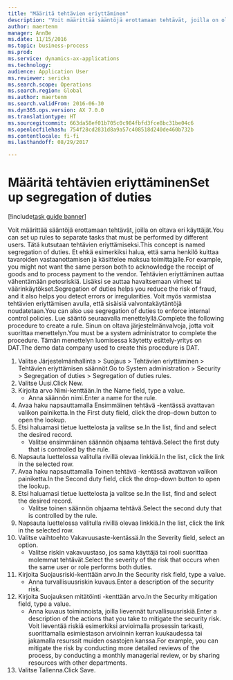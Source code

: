 ```yaml
--- 
title: "Määritä tehtävien eriyttäminen"
description: "Voit määrittää sääntöjä erottamaan tehtävät, joilla on oltava eri käyttäjät."
author: maertenm
manager: AnnBe
ms.date: 11/15/2016
ms.topic: business-process
ms.prod: 
ms.service: dynamics-ax-applications
ms.technology: 
audience: Application User
ms.reviewer: sericks
ms.search.scope: Operations
ms.search.region: Global
ms.author: maertenm
ms.search.validFrom: 2016-06-30
ms.dyn365.ops.version: AX 7.0.0
ms.translationtype: HT
ms.sourcegitcommit: 663da58ef01b705c0c984fbfd3fce8bc31be04c6
ms.openlocfilehash: 754f28cd2831d8a9a57c408518d240de460b732b
ms.contentlocale: fi-fi
ms.lasthandoff: 08/29/2017

---
```

# <a name="set-up-segregation-of-duties"></a><span data-ttu-id="c1e4e-103">Määritä tehtävien eriyttäminen</span><span class="sxs-lookup"><span data-stu-id="c1e4e-103">Set up segregation of duties</span></span>

[!include[task guide banner](../../includes/task-guide-banner.md)]

<span data-ttu-id="c1e4e-104">Voit määrittää sääntöjä erottamaan tehtävät, joilla on oltava eri käyttäjät.</span><span class="sxs-lookup"><span data-stu-id="c1e4e-104">You can set up rules to separate tasks that must be performed by different users.</span></span> <span data-ttu-id="c1e4e-105">Tätä kutsutaan tehtävien eriyttämiseksi.</span><span class="sxs-lookup"><span data-stu-id="c1e4e-105">This concept is named segregation of duties.</span></span> <span data-ttu-id="c1e4e-106">Et ehkä esimerkiksi halua, että sama henkilö kuittaa tavaroiden vastaanottamisen ja käsittelee maksua toimittajalle.</span><span class="sxs-lookup"><span data-stu-id="c1e4e-106">For example, you might not want the same person both to acknowledge the receipt of goods and to process payment to the vendor.</span></span> <span data-ttu-id="c1e4e-107">Tehtävien eriyttäminen auttaa vähentämään petosriskiä. Lisäksi se auttaa havaitsemaan virheet tai väärinkäytökset.</span><span class="sxs-lookup"><span data-stu-id="c1e4e-107">Segregation of duties helps you reduce the risk of fraud, and it also helps you detect errors or irregularities.</span></span> <span data-ttu-id="c1e4e-108">Voit myös varmistaa tehtävien eriyttämisen avulla, että sisäisiä valvontakäytäntöjä noudatetaan.</span><span class="sxs-lookup"><span data-stu-id="c1e4e-108">You can also use segregation of duties to enforce internal control policies.</span></span> <span data-ttu-id="c1e4e-109">Lue sääntö seuraavalla menettelyllä.</span><span class="sxs-lookup"><span data-stu-id="c1e4e-109">Complete the following procedure to create a rule.</span></span> <span data-ttu-id="c1e4e-110">Sinun on oltava järjestelmänvalvoja, jotta voit suorittaa menettelyn.</span><span class="sxs-lookup"><span data-stu-id="c1e4e-110">You must be a system administrator to complete the procedure.</span></span> <span data-ttu-id="c1e4e-111">Tämän menettelyn luomisessa käytetty esittely-yritys on DAT.</span><span class="sxs-lookup"><span data-stu-id="c1e4e-111">The demo data company used to create this procedure is DAT.</span></span> 

1. <span data-ttu-id="c1e4e-112">Valitse Järjestelmänhallinta > Suojaus > Tehtävien eriyttäminen > Tehtävien eriyttämisen säännöt.</span><span class="sxs-lookup"><span data-stu-id="c1e4e-112">Go to System administration > Security > Segregation of duties > Segregation of duties rules.</span></span>
2. <span data-ttu-id="c1e4e-113">Valitse Uusi.</span><span class="sxs-lookup"><span data-stu-id="c1e4e-113">Click New.</span></span>
3. <span data-ttu-id="c1e4e-114">Kirjoita arvo Nimi-kenttään.</span><span class="sxs-lookup"><span data-stu-id="c1e4e-114">In the Name field, type a value.</span></span>
    * <span data-ttu-id="c1e4e-115">Anna säännön nimi.</span><span class="sxs-lookup"><span data-stu-id="c1e4e-115">Enter a name for the rule.</span></span>  
4. <span data-ttu-id="c1e4e-116">Avaa haku napsauttamalla Ensimmäinen tehtävä -kentässä avattavan valikon painiketta.</span><span class="sxs-lookup"><span data-stu-id="c1e4e-116">In the First duty field, click the drop-down button to open the lookup.</span></span>
5. <span data-ttu-id="c1e4e-117">Etsi haluamasi tietue luettelosta ja valitse se.</span><span class="sxs-lookup"><span data-stu-id="c1e4e-117">In the list, find and select the desired record.</span></span>
    * <span data-ttu-id="c1e4e-118">Valitse ensimmäinen säännön ohjaama tehtävä.</span><span class="sxs-lookup"><span data-stu-id="c1e4e-118">Select the first duty that is controlled by the rule.</span></span>  
6. <span data-ttu-id="c1e4e-119">Napsauta luettelossa valitulla rivillä olevaa linkkiä.</span><span class="sxs-lookup"><span data-stu-id="c1e4e-119">In the list, click the link in the selected row.</span></span>
7. <span data-ttu-id="c1e4e-120">Avaa haku napsauttamalla Toinen tehtävä -kentässä avattavan valikon painiketta.</span><span class="sxs-lookup"><span data-stu-id="c1e4e-120">In the Second duty field, click the drop-down button to open the lookup.</span></span>
8. <span data-ttu-id="c1e4e-121">Etsi haluamasi tietue luettelosta ja valitse se.</span><span class="sxs-lookup"><span data-stu-id="c1e4e-121">In the list, find and select the desired record.</span></span>
    * <span data-ttu-id="c1e4e-122">Valitse toinen säännön ohjaama tehtävä.</span><span class="sxs-lookup"><span data-stu-id="c1e4e-122">Select the second duty that is controlled by the rule.</span></span>  
9. <span data-ttu-id="c1e4e-123">Napsauta luettelossa valitulla rivillä olevaa linkkiä.</span><span class="sxs-lookup"><span data-stu-id="c1e4e-123">In the list, click the link in the selected row.</span></span>
10. <span data-ttu-id="c1e4e-124">Valitse vaihtoehto Vakavuusaste-kentässä.</span><span class="sxs-lookup"><span data-stu-id="c1e4e-124">In the Severity field, select an option.</span></span>
    * <span data-ttu-id="c1e4e-125">Valitse riskin vakavuustaso, jos sama käyttäjä tai rooli suorittaa molemmat tehtävät.</span><span class="sxs-lookup"><span data-stu-id="c1e4e-125">Select the severity of the risk that occurs when the same user or role performs both duties.</span></span>  
11. <span data-ttu-id="c1e4e-126">Kirjoita Suojausriski-kenttään arvo.</span><span class="sxs-lookup"><span data-stu-id="c1e4e-126">In the Security risk field, type a value.</span></span>
    * <span data-ttu-id="c1e4e-127">Anna turvallisuusriskin kuvaus.</span><span class="sxs-lookup"><span data-stu-id="c1e4e-127">Enter a description of the security risk.</span></span>  
12. <span data-ttu-id="c1e4e-128">Kirjoita Suojauksen mitätöinti -kenttään arvo.</span><span class="sxs-lookup"><span data-stu-id="c1e4e-128">In the Security mitigation field, type a value.</span></span>
    * <span data-ttu-id="c1e4e-129">Anna kuvaus toiminnoista, joilla lievennät turvallisuusriskiä.</span><span class="sxs-lookup"><span data-stu-id="c1e4e-129">Enter a description of the actions that you take to mitigate the security risk.</span></span> <span data-ttu-id="c1e4e-130">Voit lieventää riskiä esimerkiksi arvioimalla prosessin tarkasti, suorittamalla esimiestason arvioinnin kerran kuukaudessa tai jakamalla resurssit muiden osastojen kanssa.</span><span class="sxs-lookup"><span data-stu-id="c1e4e-130">For example, you can mitigate the risk by conducting more detailed reviews of the process, by conducting a monthly managerial review, or by sharing resources with other departments.</span></span>  
13. <span data-ttu-id="c1e4e-131">Valitse Tallenna.</span><span class="sxs-lookup"><span data-stu-id="c1e4e-131">Click Save.</span></span>


